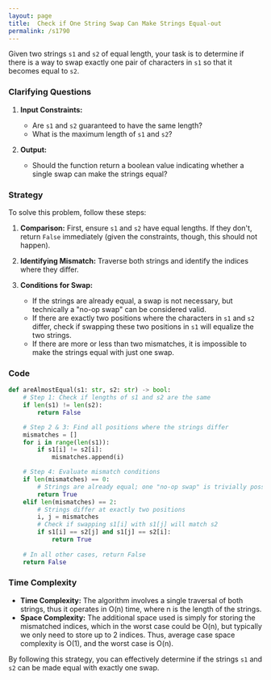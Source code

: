 ```yaml
---
layout: page
title:  Check if One String Swap Can Make Strings Equal-out
permalink: /s1790
---
```


Given two strings `s1` and `s2` of equal length, your task is to determine if there is a way to swap exactly one pair of characters in `s1` so that it becomes equal to `s2`.

### Clarifying Questions

1. **Input Constraints:**
    - Are `s1` and `s2` guaranteed to have the same length?
    - What is the maximum length of `s1` and `s2`?

2. **Output:**
    - Should the function return a boolean value indicating whether a single swap can make the strings equal?

### Strategy

To solve this problem, follow these steps:

1. **Comparison:** First, ensure `s1` and `s2` have equal lengths. If they don't, return `False` immediately (given the constraints, though, this should not happen).
  
2. **Identifying Mismatch:** Traverse both strings and identify the indices where they differ.

3. **Conditions for Swap:**
   - If the strings are already equal, a swap is not necessary, but technically a "no-op swap" can be considered valid.
   - If there are exactly two positions where the characters in `s1` and `s2` differ, check if swapping these two positions in `s1` will equalize the two strings.
   - If there are more or less than two mismatches, it is impossible to make the strings equal with just one swap.

### Code

```python
def areAlmostEqual(s1: str, s2: str) -> bool:
    # Step 1: Check if lengths of s1 and s2 are the same
    if len(s1) != len(s2):
        return False

    # Step 2 & 3: Find all positions where the strings differ
    mismatches = []
    for i in range(len(s1)):
        if s1[i] != s2[i]:
            mismatches.append(i)

    # Step 4: Evaluate mismatch conditions
    if len(mismatches) == 0:
        # Strings are already equal; one "no-op swap" is trivially possible
        return True
    elif len(mismatches) == 2:
        # Strings differ at exactly two positions
        i, j = mismatches
        # Check if swapping s1[i] with s1[j] will match s2
        if s1[i] == s2[j] and s1[j] == s2[i]:
            return True
    
    # In all other cases, return False
    return False
```

### Time Complexity

- **Time Complexity:** The algorithm involves a single traversal of both strings, thus it operates in O(n) time, where n is the length of the strings.
- **Space Complexity:** The additional space used is simply for storing the mismatched indices, which in the worst case could be O(n), but typically we only need to store up to 2 indices. Thus, average case space complexity is O(1), and the worst case is O(n).

By following this strategy, you can effectively determine if the strings `s1` and `s2` can be made equal with exactly one swap.